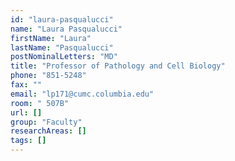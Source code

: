 ```yaml
---
id: "laura-pasqualucci"
name: "Laura Pasqualucci"
firstName: "Laura"
lastName: "Pasqualucci"
postNominalLetters: "MD"
title: "Professor of Pathology and Cell Biology"
phone: "851-5248"
fax: ""
email: "lp171@cumc.columbia.edu"
room: " 507B"
url: []
group: "Faculty"
researchAreas: []
tags: []
---
```


